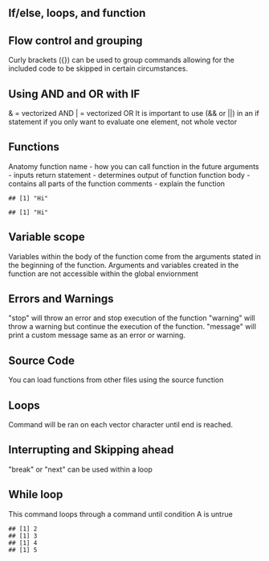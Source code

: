 If/else, loops, and function
----------------------------

Flow control and grouping
-------------------------

Curly brackets ({}) can be used to group commands allowing for the included code to be skipped in certain circumstances.

Using AND and OR with IF
------------------------

& = vectorized AND | = vectorized OR It is important to use (&& or ||) in an if statement if you only want to evaluate one element, not whole vector

Functions
---------

Anatomy function name - how you can call function in the future arguments - inputs return statement - determines output of function function body - contains all parts of the function comments - explain the function

    ## [1] "Hi"

    ## [1] "Hi"

Variable scope
--------------

Variables within the body of the function come from the arguments stated in the beginning of the function. Arguments and variables created in the function are not accessible within the global enviornment

Errors and Warnings
-------------------

"stop" will throw an error and stop execution of the function "warning" will throw a warning but continue the execution of the function. "message" will print a custom message same as an error or warning.

Source Code
-----------

You can load functions from other files using the source function

Loops
-----

Command will be ran on each vector character until end is reached.

Interrupting and Skipping ahead
-------------------------------

"break" or "next" can be used within a loop

While loop
----------

This command loops through a command until condition A is untrue

    ## [1] 2
    ## [1] 3
    ## [1] 4
    ## [1] 5
